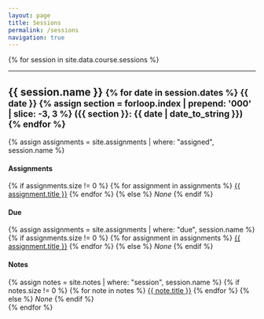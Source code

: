 ```yaml
---
layout: page
title: Sessions
permalink: /sessions
navigation: true
---
```


<!-- {% for collection in site.collections %}


<ul>
{% if collection.name and collection.docs.size != 0 %}
{% for doc in collection.docs %}
<a class="dropdown-item" href="{{ site.baseurl }}{{ doc.url }}">{{ doc.title }}</a>
{% endfor %}

    <li><a href="{{ site.baseurl }}{{ doc.url }}">{{ collection.name }} - {{ doc.title }}</a></li>
{% endif %}
</ul>
{% endfor %} -->







{% for session in site.data.course.sessions %}
<hr>
<div class="container">
  <h2>{{ session.name }}
  <small>
  {% for date in session.dates %}
  {{ date }}
  {% assign section = forloop.index | prepend: '000' | slice: -3, 3 %}
  <span class="section-{{ section }}">({{ section }}: {{ date | date_to_string }})</span>
  {% endfor %}
  </small>
  </h2>

  {% assign assignments = site.assignments | where: "assigned", session.name %}
  <h4>Assignments</h4>
  {% if assignments.size != 0 %}
  {% for assignment in assignments %}
  <a href="{{ site.baseurl }}{{ assignment.url }}">{{ assignment.title }}</a>
  {% endfor %}
  {% else %}
  <em>None</em>
  {% endif %}

  <h4>Due</h4>
  {% assign assignments = site.assignments | where: "due", session.name %}
  {% if assignments.size != 0 %}
  {% for assignment in assignments %}
  <a href="{{ site.baseurl }}{{ assignment.url }}">{{ assignment.title }}</a>
  {% endfor %}
  {% else %}
  <em>None</em>
  {% endif %}

  <h4>Notes</h4>
  {% assign notes = site.notes | where: "session", session.name %}
  {% if notes.size != 0 %}
  {% for note in notes %}
  <a href="{{ site.baseurl }}{{ note.url }}">{{ note.title }}</a>
  {% endfor %}
  {% else %}
  <em>None</em>
  {% endif %}
</div>
{% endfor %}
